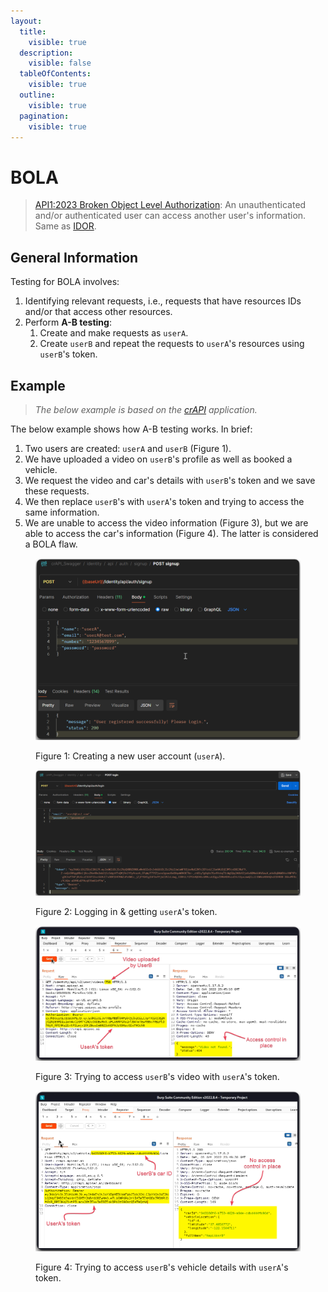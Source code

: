 ```yaml
---
layout:
  title:
    visible: true
  description:
    visible: false
  tableOfContents:
    visible: true
  outline:
    visible: true
  pagination:
    visible: true
---
```


# BOLA

> [API1:2023 Broken Object Level Authorization](https://owasp.org/API-Security/editions/2023/en/0xa1-broken-object-level-authorization/): An unauthenticated and/or authenticated user can access another user's information. Same as [IDOR](https://owasp.org/www-project-web-security-testing-guide/latest/4-Web\_Application\_Security\_Testing/05-Authorization\_Testing/04-Testing\_for\_Insecure\_Direct\_Object\_References).

## General Information

Testing for BOLA involves:

1. Identifying relevant requests, i.e., requests that have resources IDs and/or that access other resources.
2. Perform **A-B testing**:
   1. Create and make requests as `userA`.&#x20;
   2. Create `userB` and repeat the requests to `userA`'s resources using `userB`'s token.

## Example

> _The below example is based on the_ [_crAPI_](https://github.com/OWASP/crAPI) _application._

The below example shows how A-B testing works. In brief:

1. Two users are created: `userA` and `userB` (Figure 1).
2. We have uploaded a video on `userB`'s profile as well as booked a vehicle.
3. We request the video and car's details with `userB`'s token and we save these requests.
4. We then replace `userB`'s with `userA`'s token and trying to access the same information.
5. We are unable to access the video information (Figure 3), but we are able to access the car's information (Figure 4). The latter is considered a BOLA flaw.

<figure><img src="../../../../.gitbook/assets/bola_1.png" alt=""><figcaption><p>Figure 1: Creating a new user account (<code>userA</code>).</p></figcaption></figure>

<figure><img src="../../../../.gitbook/assets/bola_2.png" alt=""><figcaption><p>Figure 2: Logging in &#x26; getting <code>userA</code>'s token.</p></figcaption></figure>

<figure><img src="../../../../.gitbook/assets/bola_3.png" alt=""><figcaption><p>Figure 3: Trying to access <code>userB</code>'s video with <code>userA</code>'s token.</p></figcaption></figure>

<figure><img src="../../../../.gitbook/assets/bola_4.png" alt=""><figcaption><p>Figure 4: Trying to access <code>userB</code>'s vehicle details with <code>userA</code>'s token.</p></figcaption></figure>
